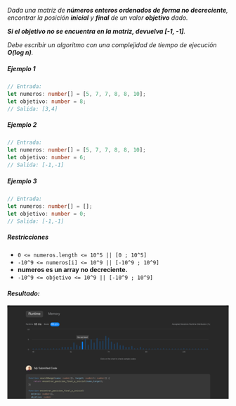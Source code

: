 _Dada una matriz de **números enteros ordenados de forma no decreciente**, encontrar la posición **inicial** y **final** de un valor **objetivo** dado._

_**Si el objetivo no se encuentra en la matriz, devuelva [-1, -1]**._

_Debe escribir un algoritmo con una complejidad de tiempo de ejecución **O(log n)**._

##### Ejemplo 1

```typescript
// Entrada:
let numeros: number[] = [5, 7, 7, 8, 8, 10];
let objetivo: number = 8;
// Salida: [3,4]
```

##### Ejemplo 2

```typescript
// Entrada:
let numeros: number[] = [5, 7, 7, 8, 8, 10];
let objetivo: number = 6;
// Salida: [-1,-1]
```

##### Ejemplo 3

```typescript
// Entrada:
let numeros: number[] = [];
let objetivo: number = 0;
// Salida: [-1,-1]
```

##### Restricciones

- `0 <= numeros.length <= 10^5 || [0 ; 10^5] `
- `-10^9 <= numeros[i] <= 10^9 || [-10^9 ; 10^9] `
- **numeros es un array no decreciente.**
- `-10^9 <= objetivo <= 10^9 || [-10^9 ; 10^9] `

#### _Resultado:_

![captura de los test del desafio](https://github.com/jean-carlos-19/leetcode/blob/master/captura/challengue-5-02.png)
